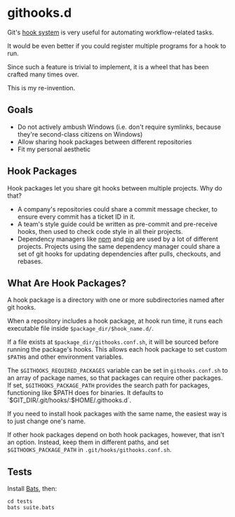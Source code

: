 githooks.d
==========

Git's
[hook system](https://www.kernel.org/pub/software/scm/git/docs/githooks.html)
is very useful for automating workflow-related tasks.

It would be even better if you could register multiple programs for a hook to
run.

Since such a feature is trivial to implement, it is a wheel that has been
crafted many times over.

This is my re-invention.

Goals
-----

* Do not actively ambush Windows (i.e. don't require symlinks, because
  they're second-class citizens on Windows)
* Allow sharing hook packages between different repositories
* Fit my personal aesthetic

Hook Packages
-------------

Hook packages let you share git hooks between multiple projects. Why do that?

* A company's repositories could share a commit message checker, to ensure
  every commit has a ticket ID in it.
* A team's style guide could be written as pre-commit and pre-receive hooks, then
  used to check code style in all their projects.
* Dependency managers like [npm](https://www.npmjs.org/) and
  [pip](https://pypi.python.org/pypi/pip) are used by a lot of different
  projects. Projects using the same dependency manager could share a set of git
  hooks for updating dependencies after pulls, checkouts, and rebases.


## What Are Hook Packages?

A hook package is a directory with one or more subdirectories named after git
hooks.

When a repository includes a hook package, at hook run time, it runs each
executable file inside `$package_dir/$hook_name.d/`.

If a file exists at `$package_dir/githooks.conf.sh`, it will be sourced before
running the package's hooks. This allows each hook package to set custom
`$PATH`s and other environment variables.

The `$GITHOOKS_REQUIRED_PACKAGES` variable can be set in `githooks.conf.sh` to
an array of package names, so that packages can require other packages.
If set, `$GITHOOKS_PACKAGE_PATH` provides the search path for packages,
functioning like $PATH does for binaries. It defaults to
`$GIT_DIR/.git/hooks/:$HOME/.githooks.d`.

If you need to install hook packages with the same name, the easiest way is to
just change one's name.

If other hook packages depend on both hook packages, however, that isn't an
option. Instead, keep them in different paths, and set `$GITHOOKS_PACKAGE_PATH`
in `.git/hooks/githooks.conf.sh`.


Tests
-----

Install [Bats](https://github.com/sstephenson/bats), then:

    cd tests
    bats suite.bats
